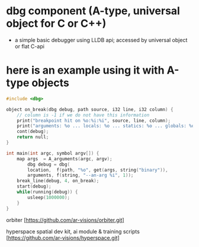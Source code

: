 # dbg component (A-type, universal object for C or C++)
- a simple basic debugger using LLDB api; accessed by universal object or flat C-api

# here is an example using it with A-type objects
```c
#include <dbg>

object on_break(dbg debug, path source, i32 line, i32 column) {
	// column is -1 if we do not have this information
	print("breakpoint hit on %o:%i:%i", source, line, column);
	print("arguments: %o ... locals: %o ... statics: %o ... globals: %o ... registers: %o ... this/self: %o", 
	cont(debug);
	return null;
}

int main(int argc, symbol argv[]) {
	map args  = A_arguments(argc, argv);
    	dbg debug = dbg(
		location,  f(path, "%o", get(args, string("binary")),
		arguments, f(string, "--an-arg %i", 1));
	break_line(debug, 4, on_break);
	start(debug);
	while(running(debug)) {
		usleep(1000000);
	}
}

```

orbiter
[https://github.com/ar-visions/orbiter.git]

hyperspace
spatial dev kit, ai module & training scripts
[https://github.com/ar-visions/hyperspace.git]
